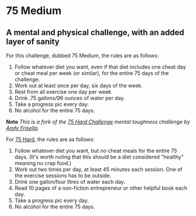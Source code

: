 # 75 Medium
## A mental and physical challenge, with an added layer of sanity

For this challenge, dubbed 75 Medium, the rules are as follows:

1. Follow whatever diet you want, even if that diet includes one cheat day or cheat meal per week (or similar), for the entire 75 days of the challenge.
2. Work out at least once per day, six days of the week.
3. Rest from all exercise one day per week.
4. Drink .75 gallons/96 ounces of water per day.
5. Take a progress pic every day.
6. No alcohol for the entire 75 days.

**Note** *This is a fork of the [75 Hard Challenge](https://andyfrisella.com/blogs/mfceo-project-podcast/75hard-a-75-day-tactical-guide-to-winning-the-war-with-yourself-with-andy-frisella-mfceo291) mental toughness challenge by [Andy Frisella](https://andyfrisella.com/).*

For [75 Hard](https://75hard.com/info), the rules are as follows:

1. Follow whatever diet you want, but no cheat meals for the entire 75 days. (It's worth noting that this should be a diet considered "healthy" meaning no crap food.)
2. Work out two times per day, at least 45 minutes each session. One of the exercise sessions has to be outside.
3. Drink one gallon/four litres of water each day.
4. Read 10 pages of a non-fiction entrepreneur or other helpful book each day.
5. Take a progress pic every day.
6. No alcohol for the entire 75 days.
